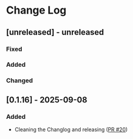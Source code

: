 # Change Log

## [unreleased] - unreleased

### Fixed


### Added


### Changed


## [0.1.16] - 2025-09-08

### Added

- Cleaning the Changlog and releasing ([PR #20](https://github.com/redvers/jndi-file-scanner/pull/20))

